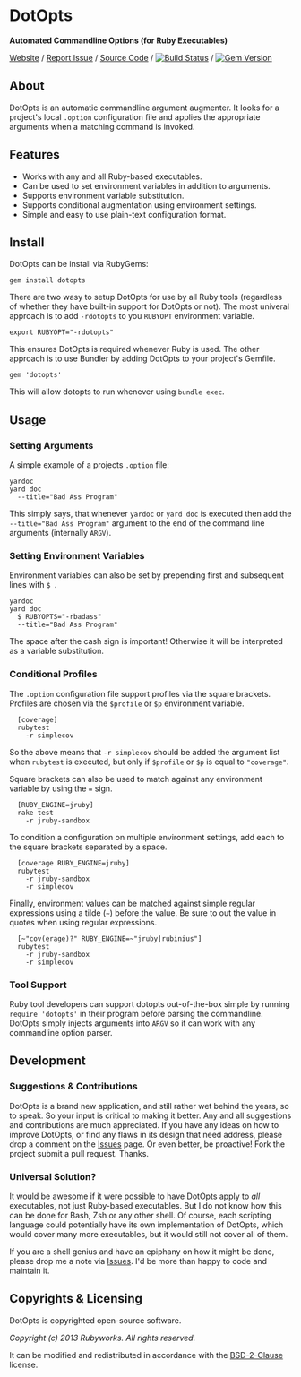 # DotOpts

**Automated Commandline Options (for Ruby Executables)**

[Website](http://rubyworks.github.com/dotopts) /
[Report Issue](http://github.com/rubyworks/dotopts/issues) /
[Source Code](http://github.com/rubyworks/dotopts) /
[![Build Status](https://secure.travis-ci.org/rubyworks/dotopts.png)](http://travis-ci.org/rubyworks/dotopts) /
[![Gem Version](https://badge.fury.io/rb/dotopts.png)](http://badge.fury.io/rb/dotopts)

## About

DotOpts is an automatic commandline argument augmenter. It looks for a
project's local `.option` configuration file and applies the appropriate
arguments when a matching command is invoked.


## Features

* Works with any and all Ruby-based executables.
* Can be used to set environment variables in addition to arguments.
* Supports environment variable substitution.
* Supports conditional augmentation using environment settings.
* Simple and easy to use plain-text configuration format.


## Install

DotOpts can be install via RubyGems:

    gem install dotopts

There are two wasy to setup DotOpts for use by all Ruby tools (regardless
of whether they have built-in support for DotOpts or not). The most
univeral approach is to add `-rdotopts` to you `RUBYOPT` environment
variable.

    export RUBYOPT="-rdotopts"

This ensures DotOpts is required whenever Ruby is used. The other
approach is to use Bundler by adding DotOpts to your project's Gemfile.

    gem 'dotopts'

This will allow dotopts to run whenever using `bundle exec`.


## Usage

### Setting Arguments

A simple example of a projects `.option` file:

    yardoc
    yard doc
      --title="Bad Ass Program"

This simply says, that whenever `yardoc` or `yard doc` is executed then
add the `--title="Bad Ass Program"` argument to the end of the command
line arguments (internally `ARGV`).


### Setting Environment Variables

Environment variables can also be set by prepending first and subsequent
lines with `$ `.

    yardoc
    yard doc
      $ RUBYOPTS="-rbadass"
      --title="Bad Ass Program"

The space after the cash sign is important! Otherwise it will be interpreted 
as a variable substitution.


### Conditional Profiles

The `.option` configuration file support profiles via the square brackets.
Profiles are chosen via the `$profile` or `$p` environment variable.

```
  [coverage]
  rubytest
    -r simplecov
```

So the above means that `-r simplecov` should be added the argument list when
`rubytest` is executed, but only if `$profile` or `$p` is equal to `"coverage"`.

Square brackets can also be used to match against any environment variable
by using the `=` sign.

```
  [RUBY_ENGINE=jruby]
  rake test
    -r jruby-sandbox
```

To condition a configuration on multiple environment settings, add each
to the square brackets separated by a space. 

```
  [coverage RUBY_ENGINE=jruby]
  rubytest
    -r jruby-sandbox
    -r simplecov
```

Finally, environment values can be matched against simple regular expressions
using a tilde (`~`) before the value. Be sure to out the value in quotes when
using regular expressions.

```
  [~"cov(erage)?" RUBY_ENGINE=~"jruby|rubinius"]
  rubytest
    -r jruby-sandbox
    -r simplecov
```

### Tool Support

Ruby tool developers can support dotopts out-of-the-box simple by running
`require 'dotopts'` in their program before parsing the commandline. DotOpts
simply injects arguments into `ARGV` so it can work with any commandline
option parser.


## Development

### Suggestions & Contributions

DotOpts is a brand new application, and still rather wet behind the years, so to
speak. So your input is critical to making it better. Any and all suggestions and
contributions are much appreciated. If you have any ideas on how to improve DotOpts,
or find any flaws in its design that need address, please drop a comment on the
[Issues](http://github.com/rubyworks/dotopts/issues) page. Or even better, be proactive!
Fork the project submit a pull request. Thanks.

### Universal Solution?

It would be awesome if it were possible to have DotOpts apply to *all* executables,
not just Ruby-based executables. But I do not know how this can be done for Bash, Zsh
or any other shell. Of course, each scripting language could potentially have
its own implementation of DotOpts, which would cover many more executables, but it
would still not cover all of them.

If you are a shell genius and have an epiphany on how it might be done, please 
drop me a note via [Issues](http://github.com/rubyworks/dotopts/issues). I'd be more
than happy to code and maintain it.


## Copyrights & Licensing

DotOpts is copyrighted open-source software.

*Copyright (c) 2013 Rubyworks. All rights reserved.*

It can be modified and redistributed in accordance with the [BSD-2-Clause](http://spdex.org/licenses/bsd-2-clause) license.

